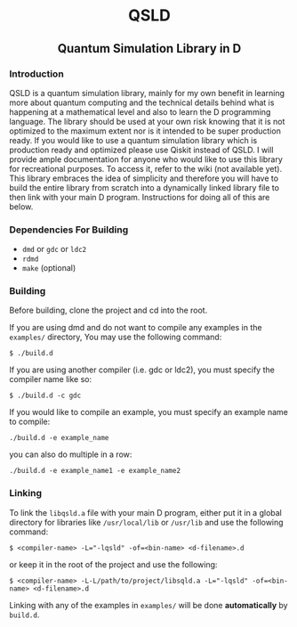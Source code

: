 <div align="center">

# QSLD

## Quantum Simulation Library in D

</div>

### Introduction

QSLD is a quantum simulation library, mainly for my own benefit in learning more about quantum computing and the technical details behind what is happening at a mathematical level and also to learn the D programming language. The library should be used at your own risk knowing that it is not optimized to the maximum extent nor is it intended to be super production ready. If you would like to use a quantum simulation library which is production ready and optimized please use Qiskit instead of QSLD. I will provide ample documentation for anyone who would like to use this library for recreational purposes. To access it, refer to the wiki (not available yet). This library embraces the idea of simplicity and therefore you will have to build the entire library from scratch into a dynamically linked library file to then link with your main D program. Instructions for doing all of this are below.

### Dependencies For Building

- `dmd` or `gdc` or `ldc2`
- `rdmd`
- `make` (optional)

### Building

Before building, clone the project and cd into the root.

If you are using dmd and do not want to compile any examples in the `examples/` directory, You may use the following command:

```console
$ ./build.d 
```
If you are using another compiler (i.e. gdc or ldc2), you must specify the compiler name like so:

```console
$ ./build.d -c gdc
```
If you would like to compile an example, you must specify an example name to compile:

```console
./build.d -e example_name
```
you can also do multiple in a row:

```console
./build.d -e example_name1 -e example_name2
```

### Linking

To link the `libqsld.a` file with your main D program, either put it in a global directory for libraries like `/usr/local/lib` or `/usr/lib` and use the following command:

```console
$ <compiler-name> -L="-lqsld" -of=<bin-name> <d-filename>.d
```

or keep it in the root of the project and use the following:

```console
$ <compiler-name> -L-L/path/to/project/libsqld.a -L="-lqsld" -of=<bin-name> <d-filename>.d

```

Linking with any of the examples in `examples/` will be done **automatically** by `build.d`.

